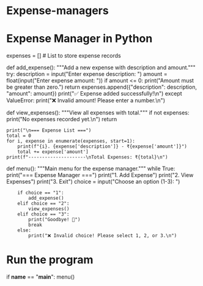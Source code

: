 # Expense-managers
# Expense Manager in Python

expenses = []  # List to store expense records

def add_expense():
    """Add a new expense with description and amount."""
    try:
        description = input("Enter expense description: ")
        amount = float(input("Enter expense amount: "))
        if amount <= 0:
            print("Amount must be greater than zero.")
            return
        expenses.append({"description": description, "amount": amount})
        print("✅ Expense added successfully!\n")
    except ValueError:
        print("❌ Invalid amount! Please enter a number.\n")

def view_expenses():
    """View all expenses with total."""
    if not expenses:
        print("No expenses recorded yet.\n")
        return

    print("\n=== Expense List ===")
    total = 0
    for i, expense in enumerate(expenses, start=1):
        print(f"{i}. {expense['description']} - ₹{expense['amount']}")
        total += expense['amount']
    print(f"---------------------\nTotal Expenses: ₹{total}\n")

def menu():
    """Main menu for the expense manager."""
    while True:
        print("=== Expense Manager ===")
        print("1. Add Expense")
        print("2. View Expenses")
        print("3. Exit")
        choice = input("Choose an option (1-3): ")

        if choice == "1":
            add_expense()
        elif choice == "2":
            view_expenses()
        elif choice == "3":
            print("Goodbye! 👋")
            break
        else:
            print("❌ Invalid choice! Please select 1, 2, or 3.\n")


# Run the program
if __name__ == "__main__":
    menu()
